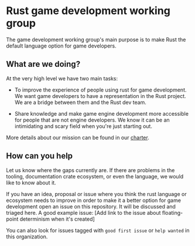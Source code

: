 # Rust game development working group

The game development working group's main purpose is to make Rust the default language option for game developers.

## What are we doing?

At the very high level we have two main tasks:

* To improve the experience of people using rust for game development. 
We want game developers to have a representation in the Rust project.
We are a bridge between them and the Rust dev team.

* Share knowledge and make game engine development more accessible for people that are not engine developers. We know it can be an intimidating and scary field when you're just starting out.

More details about our mission can be found in our [charter](docs/charter.md).

## How can you help

Let us know where the gaps currently are. If there are problems in the tooling, documentation crate ecosystem, or even the language, we would like to know about it.

If you have an idea, proposal or issue where you think the rust language or ecosystem needs to improve in order to make it a better option for game development open an issue on this repository. It will be discussed and triaged here.
A good example issue: [Add link to the issue about floating-point determinism when it's created]

You can also look for issues tagged with `good first issue` or `help wanted` in this organization.

